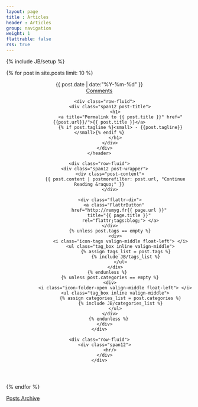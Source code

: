 ```yaml
---
layout: page
title : Articles
header : Articles
group: navigation
weight: 1
flattrable: false
rss: true
---
```

{% include JB/setup %}

{% for post in site.posts limit: 10 %}

<article class="post">
	<header>
		<div class="row-fluid">
			<div class="date span10">
				<span class="valign-middle">
					<i class="icon-time"> </i>
					{{ post.date | date:"%Y-%m-%d" }}
				</span>
			</div>			
			<div class="span2 comments-heading">
				<span class="valign-middle">
					<i class="icon-comment"> </i>
					<a href="{{post.url}}/#disqus_thread">Comments</a>
				</span>
			</div>
		</div>

		<div class="row-fluid">
			<div class="span12 post-title">
				<h1>
					<a title="Permalink to {{ post.title }}" href="{{post.url}}/">{{ post.title }}</a>
					{% if post.tagline %}<small> - {{post.tagline}}</small>{% endif %}
				</h1>
			</div>
		</div>
	</header>

	<div class="row-fluid">
		<div class="span12 post-wrapper">
			<div class="post-content">
				{{ post.content | postmorefilter: post.url, "Continue Reading &raquo;" }}
			</div>

			<div class="flattr-div">
				<a class="FlattrButton" 
					href="http://remyg.fr{{ page.url }}" 
					title="{{ page.title }}" 
					rel="flattr;tags:blog;"> </a>
			</div>
			{% unless post.tags == empty %}
				<div>
					<i class="icon-tags valign-middle float-left"> </i>
					<ul class="tag_box inline valign-middle">
						{% assign tags_list = post.tags %}
						{% include JB/tags_list %}
					</ul>
				</div>
			{% endunless %}  
			{% unless post.categories == empty %}
			<div>
				<i class="icon-folder-open valign-middle float-left"> </i>
				<ul class="tag_box inline valign-middle">
					{% assign categories_list = post.categories %}
					{% include JB/categories_list %}
				</ul>
			</div>
			{% endunless %} 
		</div>
	</div>

	<div class="row-fluid">
		<div class="span12">
			<hr/>
		</div>
	</div>
</article>

{% endfor %}

<p>
<a href="{{ BASE_PATH }}{{ site.JB.archive_path }}">Posts Archive</a>
</p>